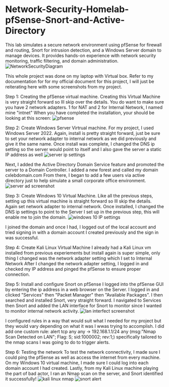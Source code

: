 # Network-Security-Homelab-pfSense-Snort-and-Active-Directory
This lab simulates a secure network environment using pfSense for firewall and routing, Snort for intrusion detection, and a Windows Server domain to manage devices. It provides hands-on experience with network security monitoring, traffic filtering, and domain administration.
![NetworkSecurityDiagram](https://github.com/user-attachments/assets/9fc9ff9d-6de2-488f-bf82-f1e3566e29e3)

This whole project was done on my laptop with Virtual box.
Refer to my documentation for for my official document for this project, I will just be reiterating here with some screenshots from my project.

Step 1: Creating the pfSense virtual machine.
  Creating this Virtual Machine is very straight forward so Ill skip over the details. You do want to make sure you have 2 network adapters. 1 for NAT and 2 for Internal Network, I named mine "intnet"
  When you have completed the installation, your should be looking at this screen:
  ![pfsense](https://github.com/user-attachments/assets/739b270c-f84b-4d5c-8335-9d286d7a52c9)


Step 2: Create Windows Server Virtrual machine.
  For my project, I used Windows Server 2022.
  Again, install is pretty straight forward, just be sure to set your network adapter to internal network as we did previously and give it the same name.
  Once install was complete, I changed the DNS ip setting so the server would point to itself and I also gave the server a static IP address as well
  ![server ip settings](https://github.com/user-attachments/assets/f76d5b7f-d1b3-41a0-bd94-220e13cf87b7)

  Next, I added the Active Directory Domain Service feature and promoted the server to a Domain Controller. I added a new forest and called my domain cxlebdomain.com
  From there, I began to add a few users via active directory just to help simulate a small corporate office environment.
  ![server ad screenshot](https://github.com/user-attachments/assets/4ec01f59-18e1-472d-8f9b-fa04c8151c23)


Step 3: Create Windows 10 Virtual Machine.
  Like all the previous steps, setting up this virtual machine is straight forward so Ill skip the details. Again set network adapter to internal network.
  Once installed, I changed the DNS ip settings to point to the Server I set up in the previous step, this will enable me to join the domain.
  ![windows 10 IP settings](https://github.com/user-attachments/assets/6e55c98a-0771-4d19-a891-965b37913d29)

  I joined the domain and once I had, I logged out of the local account and tried signing in with a domain account I created previously and the sign in was successful.

Step 4: Create Kali Linux Virtual Machine
  I already had a Kali Linux vm installed from previous experiements but install again is super simple, only thing I changed was the network adapter setting which I set to Internal Network
  After I changed the network adapter setting, I logged in and checked my IP address and pinged the pfSense to ensure proper connection.

Step 5: Install and configure Snort on pfSense
  I logged into the pfSense GUI by entering the ip address in a web browser on the Server. I logged in and clicked "Services" then "Packet Manager" then "Available Packages". I then searched and installed Snort, very straight forward. 
  I navigated to Services then Snort and added the LAN interface for Snort to monitor since I wanted to monitor internal network activity.
  ![lan interfect screenshot](https://github.com/user-attachments/assets/eecea969-6244-4367-968c-dc43e5bf3c7f)

  I configured rules in a way that would suit what I needed for my project but they would vary depending on what it was I wwas trying to accomplish. 
  I did add one custom rule: alert tcp any any -> 192.168.1.1/24 any (msg:"Nmap Scan Detected on LAN"; Flag: S; sid:1000002; rev:1;) specifically tailored to the nmap scans I was going to do to trigger alerts.

Step 6: Testing the network
  To test the network connectivity, I made sure I could ping the pfSense as well as access the internet from every machine.
  On my Windows 10 virtual machine, I made sure I could log into each domain account I had created.
  Lastly, from my Kali Linux machine playing the part of bad actor, I ran an Nmap scan on the server, and Snort identified it successfully!
  ![kali linux nmap](https://github.com/user-attachments/assets/3b0ca93c-ccec-472d-b808-174b206232d8)
  ![snort alert](https://github.com/user-attachments/assets/923713cb-1ca9-4558-bc55-af232a6d5977)
